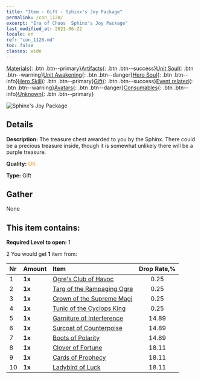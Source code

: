 ```yaml
---
title: "Item - Gift - Sphinx's Joy Package"
permalink: /con_1128/
excerpt: "Era of Chaos  Sphinx's Joy Package"
last_modified_at: 2021-06-22
locale: en
ref: "con_1128.md"
toc: false
classes: wide
---
```

 [Materials](/Items/){: .btn .btn--primary}[Artifacts](/Items/Artifacts/){: .btn .btn--success}[Unit Soul](/Items/UnitSoul/){: .btn .btn--warning}[Unit Awakening](/Items/UnitAwakening/){: .btn .btn--danger}[Hero Soul](/Items/HeroSoul/){: .btn .btn--info}[Hero Skill](/Items/HeroSkill/){: .btn .btn--primary}[Gift](/Items/Gift/){: .btn .btn--success}[Event related](/Items/Events/){: .btn .btn--warning}[Avatars](/Items/Avatars/){: .btn .btn--danger}[Consumables](/Items/Consumables/){: .btn .btn--info}[Unknown](/Items/Unknown/){: .btn .btn--primary}

 ![Sphinx's Joy Package](/images/t/i_907003.png)

## Details
 **Description:** The treasure chest awarded to you by the Sphinx. There could be a precious treasure inside, though it is somewhat unlikely there will be a purple treasure. 

 **Quality:** <span style="color: #FF8C00">OK</span>

 **Type:** Gift

## Gather

  None

## This item contains:

 **Required Level to open:** 1

 2 You would get **1** item  from:

  | Nr | Amount |     Item    | Drop Rate,% |
  |:---|:-------|:------------|:---------:|
  | 1 |  **1x** | [Ogre's Club of Havoc](/Items/art_125/) | 0.25 | 
  | 2 |  **1x** | [Targ of the Rampaging Ogre](/Items/art_126/) | 0.25 | 
  | 3 |  **1x** | [Crown of the Supreme Magi](/Items/art_127/) | 0.25 | 
  | 4 |  **1x** | [Tunic of the Cyclops King](/Items/art_128/) | 0.25 | 
  | 5 |  **1x** | [Garniture of Interference](/Items/art_118/) | 14.89 | 
  | 6 |  **1x** | [Surcoat of Counterpoise](/Items/art_119/) | 14.89 | 
  | 7 |  **1x** | [Boots of Polarity](/Items/art_120/) | 14.89 | 
  | 8 |  **1x** | [Clover of Fortune](/Items/art_109/) | 18.11 | 
  | 9 |  **1x** | [Cards of Prophecy](/Items/art_110/) | 18.11 | 
  | 10 |  **1x** | [Ladybird of Luck](/Items/art_111/) | 18.11 | 
